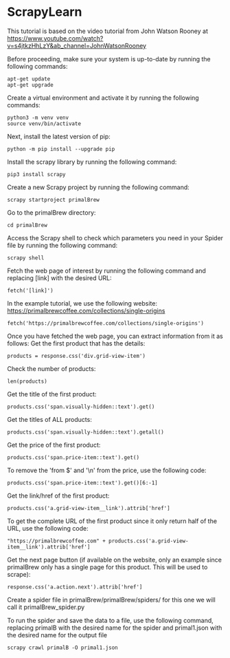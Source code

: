 ﻿# ScrapyLearn
This tutorial is based on the video tutorial from John Watson Rooney at https://www.youtube.com/watch?v=s4jtkzHhLzY&ab_channel=JohnWatsonRooney

Before proceeding, make sure your system is up-to-date by running the following commands:
```
apt-get update
apt-get upgrade
```

Create a virtual environment and activate it by running the following commands:
```
python3 -m venv venv
source venv/bin/activate
```

Next, install the latest version of pip:
```
python -m pip install --upgrade pip
```

Install the scrapy library by running the following command:
```
pip3 install scrapy
```

Create a new Scrapy project by running the following command:
```
scrapy startproject primalBrew
```

Go to the primalBrew directory:
```
cd primalBrew
```

Access the Scrapy shell to check which parameters you need in your Spider file by running the following command:
```
scrapy shell
```

Fetch the web page of interest by running the following command and replacing [link] with the desired URL:
```
fetch('[link]')
```

In the example tutorial, we use the following website:  https://primalbrewcoffee.com/collections/single-origins
```
fetch('https://primalbrewcoffee.com/collections/single-origins')
```

Once you have fetched the web page, you can extract information from it as follows:
Get the first product that has the details:
```
products = response.css('div.grid-view-item')
```

Check the number of products:
```
len(products)
```

Get the title of the first product:
```
products.css('span.visually-hidden::text').get()
```

Get the titles of ALL products:
```
products.css('span.visually-hidden::text').getall()
```

Get the price of the first product:
```
products.css('span.price-item::text').get()
```
To remove the 'from $' and '\n' from the price, use the following code:
```
products.css('span.price-item::text').get()[6:-1]
```

Get the link/href of the first product:
```
products.css('a.grid-view-item__link').attrib['href']
```

To get the complete URL of the first product since it only return half of the URL, use the following code:
```
"https://primalbrewcoffee.com" + products.css('a.grid-view-item__link').attrib['href']
```

Get the next page button (if available on the website, only an example since primalBrew only has a single page for this product. This will be used to scrape):
```
response.css('a.action.next').attrib['href']
```

Create a spider file in primalBrew/primalBrew/spiders/
for this one we will call it primalBrew_spider.py

To run the spider and save the data to a file, use the following command, replacing primalB with the desired name for the spider and primal1.json with the desired name for the output file
```
scrapy crawl primalB -O primal1.json
```
